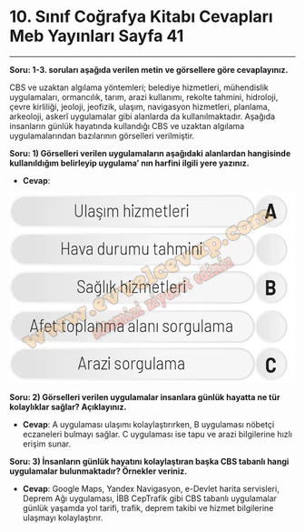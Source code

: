 # 10. Sınıf Coğrafya Kitabı Cevapları Meb Yayınları Sayfa 41

---

**Soru: 1-3. soruları aşağıda verilen metin ve görsellere göre cevaplayınız.**

CBS ve uzaktan algılama yöntemleri; belediye hizmetleri, mühendislik uygulamaları, ormancılık, tarım, arazi kullanımı, rekolte tahmini, hidroloji, çevre kirliliği, jeoloji, jeofizik, ulaşım, navigasyon hizmetleri, planlama, arkeoloji, askerî uygulamalar gibi alanlarda da kullanılmaktadır. Aşağıda insanların günlük hayatında kullandığı CBS ve uzaktan algılama uygulamalarından bazılarının görselleri verilmiştir.

**Soru: 1) Görselleri verilen uygulamaların aşağıdaki alanlardan hangisinde kullanıldığım belirleyip uygulama’ nın harfini ilgili yere yazınız.**

-   **Cevap**:

![Image 1](./image_1.webp)

**Soru: 2) Görselleri verilen uygulamalar insanlara günlük hayatta ne tür kolaylıklar sağlar? Açıklayınız.**

-   **Cevap**: A uygulaması ulaşımı kolaylaştırırken, B uygulaması nöbetçi eczaneleri bulmayı sağlar. C uygulaması ise tapu ve arazi bilgilerine hızlı erişim sunar.

**Soru: 3) İnsanların günlük hayatını kolaylaştıran başka CBS tabanlı hangi uygulamalar bulunmaktadır? Örnekler veriniz.**

-   **Cevap**: Google Maps, Yandex Navigasyon, e-Devlet harita servisleri, Deprem Ağı uygulaması, İBB CepTrafik gibi CBS tabanlı uygulamalar günlük yaşamda yol tarifi, trafik, deprem takibi ve hizmet bilgilerine ulaşmayı kolaylaştırır.